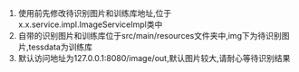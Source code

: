 1. 使用前先修改待识别图片和训练库地址,位于x.x.service.impl.ImageServiceImpl类中
2. 自带的识别图片和训练库位于src/main/resources文件夹中,img下为待识别图片,tessdata为训练库
2. 默认访问地址为127.0.0.1:8080/image/out,默认图片较大,请耐心等待识别结果
